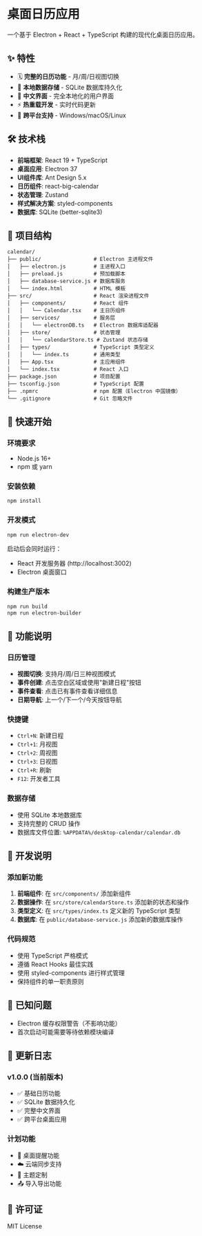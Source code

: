 # 桌面日历应用

一个基于 Electron + React + TypeScript 构建的现代化桌面日历应用。

## ✨ 特性

- 🗓️ **完整的日历功能** - 月/周/日视图切换
- 💾 **本地数据存储** - SQLite 数据库持久化
- 🎨 **中文界面** - 完全本地化的用户界面
- ⚡ **热重载开发** - 实时代码更新
- 🚀 **跨平台支持** - Windows/macOS/Linux

## 🛠️ 技术栈

- **前端框架**: React 19 + TypeScript
- **桌面应用**: Electron 37
- **UI组件库**: Ant Design 5.x
- **日历组件**: react-big-calendar
- **状态管理**: Zustand
- **样式解决方案**: styled-components
- **数据库**: SQLite (better-sqlite3)

## 📁 项目结构

```
calendar/
├── public/                 # Electron 主进程文件
│   ├── electron.js         # 主进程入口
│   ├── preload.js          # 预加载脚本
│   ├── database-service.js # 数据库服务
│   └── index.html          # HTML 模板
├── src/                    # React 渲染进程文件
│   ├── components/         # React 组件
│   │   └── Calendar.tsx    # 主日历组件
│   ├── services/           # 服务层
│   │   └── electronDB.ts   # Electron 数据库适配器
│   ├── store/              # 状态管理
│   │   └── calendarStore.ts # Zustand 状态存储
│   ├── types/              # TypeScript 类型定义
│   │   └── index.ts        # 通用类型
│   ├── App.tsx             # 主应用组件
│   └── index.tsx           # React 入口
├── package.json            # 项目配置
├── tsconfig.json           # TypeScript 配置
├── .npmrc                  # npm 配置（Electron 中国镜像）
└── .gitignore              # Git 忽略文件
```

## 🚀 快速开始

### 环境要求

- Node.js 16+
- npm 或 yarn

### 安装依赖

```bash
npm install
```

### 开发模式

```bash
npm run electron-dev
```

启动后会同时运行：
- React 开发服务器 (http://localhost:3002)
- Electron 桌面窗口

### 构建生产版本

```bash
npm run build
npm run electron-builder
```

## 🎯 功能说明

### 日历管理
- **视图切换**: 支持月/周/日三种视图模式
- **事件创建**: 点击空白区域或使用"新建日程"按钮
- **事件查看**: 点击已有事件查看详细信息
- **日期导航**: 上一个/下一个/今天按钮导航

### 快捷键
- `Ctrl+N`: 新建日程
- `Ctrl+1`: 月视图
- `Ctrl+2`: 周视图  
- `Ctrl+3`: 日视图
- `Ctrl+R`: 刷新
- `F12`: 开发者工具

### 数据存储
- 使用 SQLite 本地数据库
- 支持完整的 CRUD 操作
- 数据库文件位置: `%APPDATA%/desktop-calendar/calendar.db`

## 🔧 开发说明

### 添加新功能

1. **前端组件**: 在 `src/components/` 添加新组件
2. **数据操作**: 在 `src/store/calendarStore.ts` 添加新的状态和操作
3. **类型定义**: 在 `src/types/index.ts` 定义新的 TypeScript 类型
4. **数据库**: 在 `public/database-service.js` 添加新的数据库操作

### 代码规范

- 使用 TypeScript 严格模式
- 遵循 React Hooks 最佳实践
- 使用 styled-components 进行样式管理
- 保持组件的单一职责原则

## 🐛 已知问题

- Electron 缓存权限警告（不影响功能）
- 首次启动可能需要等待依赖模块编译

## 📝 更新日志

### v1.0.0 (当前版本)
- ✅ 基础日历功能
- ✅ SQLite 数据持久化
- ✅ 完整中文界面
- ✅ 跨平台桌面应用

### 计划功能
- 🔔 桌面提醒功能
- ☁️ 云端同步支持
- 🎨 主题定制
- 📤 导入导出功能

## 📄 许可证

MIT License